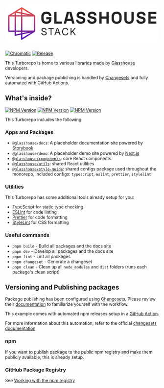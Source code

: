 # ![GVSStack](./assets/gvs-stack.svg)

[![Chromatic](https://img.shields.io/github/actions/workflow/status/GlasshouseVentureStudio/glasshouse-stack/chromatic.yml?branch=main&style=for-the-badge&logo=githubactions&logoColor=ffffff&label=Chromatic)](https://github.com/GlasshouseVentureStudio/glasshouse-stack/actions/workflows/chromatic.yml)
[![Release](https://img.shields.io/github/actions/workflow/status/GlasshouseVentureStudio/glasshouse-stack/release.yml?branch=main&style=for-the-badge&logo=githubactions&logoColor=ffffff&label=Release)](https://github.com/GlasshouseVentureStudio/glasshouse-stack/actions/workflows/release.yml)

This Turborepo is home to various libraries made by [Glasshouse](https://www.glasshouseventure.studio/) developers.

Versioning and package publishing is handled by [Changesets](https://github.com/changesets/changesets) and fully automated with GitHub Actions.

## What's inside?

[![NPM Version](https://img.shields.io/npm/v/%40glasshouse%2Fcomponents?style=for-the-badge&logo=npm&label=components)](https://www.npmjs.com/package/@glasshouse/components)
[![NPM Version](https://img.shields.io/npm/v/%40glasshouse%2Futils?style=for-the-badge&logo=npm&label=utils)](https://www.npmjs.com/package/@glasshouse/utils)
[![NPM Version](https://img.shields.io/npm/v/%40glasshouse%2Fstyle-guide?style=for-the-badge&logo=npm&label=style-guide)](https://www.npmjs.com/package/@glasshouse/style-guide)

This Turborepo includes the following:

### Apps and Packages

- `@glasshouse/docs`: A placeholder documentation site powered by [Storybook](https://storybook.js.org/)
- `@glasshouse/demo`: A placeholder demo site powered by [Next.js](https://nextjs.org/)
- [`@glasshouse/components`](https://github.com/GlasshouseVentureStudio/glasshouse-stack/tree/main/packages/components): core React components
- [`@glasshouse/utils`](https://github.com/GlasshouseVentureStudio/glasshouse-stack/tree/main/packages/utils): shared React utilities
- [`@glasshouse/style-guide`](https://github.com/GlasshouseVentureStudio/glasshouse-stack/tree/main/packages/style-guide): shared configs package used throughout the monorepo, included configs: `typescript`, `eslint`, `prettier`, `stylelint`

### Utilities

This Turborepo has some additional tools already setup for you:

- [TypeScript](https://www.typescriptlang.org/) for static type checking
- [ESLint](https://eslint.org/) for code linting
- [Prettier](https://prettier.io) for code formatting
- [StyleLint](https://stylelint.io/) for CSS formatting

### Useful commands

- `pnpm build` - Build all packages and the docs site
- `pnpm dev` - Develop all packages and the docs site
- `pnpm lint` - Lint all packages
- `pnpm changeset` - Generate a changeset
- `pnpm clean` - Clean up all `node_modules` and `dist` folders (runs each package's clean script)

## Versioning and Publishing packages

Package publishing has been configured using [Changesets](https://github.com/changesets/changesets). Please review their [documentation](https://github.com/changesets/changesets#documentation) to familiarize yourself with the workflow.

This example comes with automated npm releases setup in a [GitHub Action](https://github.com/changesets/action).

For more information about this automation, refer to the official [changesets documentation](https://github.com/changesets/changesets/blob/main/docs/automating-changesets.md)

### npm

If you want to publish package to the public npm registry and make them publicly available, this is already setup.

### GitHub Package Registry

See [Working with the npm registry](https://docs.github.com/en/packages/working-with-a-github-packages-registry/working-with-the-npm-registry#publishing-a-package-using-publishconfig-in-the-packagejson-file)
